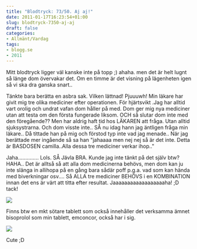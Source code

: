 ```yaml
---
title: "Blodtryck: 73/50. Aj aj!"
date: 2011-01-17T16:23:54+01:00
slug: blodtryck-7350-aj-aj
draft: false
categories:
- Allmänt/Vardag
tags:
- blogg.se
- 2011
---
```

Mitt blodtryck ligger väl kanske inte på topp ;) ahaha. men det är helt lugnt så länge dom övervakar det. Om en timme är det visning på lägenheten igen så vi ska dra ganska snart..  
  
Tänkte bara berätta en asbra sak. Vilken lättnad! Pjuuuwh! Min läkare har givit mig tre olika mediciner efter operationen. För hjärtsvikt .Jag har alltid vart orolig och undrat vafan dom håller på med. Dom ger mig nya mediciner utan att testa om den första fungerade liksom. OCH så slutar dom inte med den föregående?? Men har aldrig haft tid hos LÄKAREN att fråga. Utan alltid sjuksystrarna. Och dom visste inte.. SÅ nu idag hann jag äntligen fråga min läkare.. Då tittade han på mig och förstod typ inte vad jag menade.. När jag berättade mer ingående så sa han "jahaaaa men nej nej så är det inte. Detta är BASDOSEN camilla..Alla dessa tre mediciner verkar ihop.."  
  
Jaha.............. Lols. SÅ Jävla BRA. Kunde jag inte tänkt på det själv btw? HAHA.. Det är alltså så att alla dom medicinerna behövs, men dom kan ju inte slänga in allihopa på en gång bara sådär poff p.g.a. vad som kan hända med biverkningar osv.... Så ALLA tre mediciner BEHÖVS i en KOMBINATION innan det ens är värt att titta efter resultat. Jaaaaaaaaaaaaaaaaaaha! ;D tack!  
  

![](/assets/images/blogg.se/wts08430_75276_5_127747787.jpg)

Finns btw en mkt sötare tablett som också innehåller det verksamma ämnet bisoprolol som min tablett, emconcor, också har i sig.  
  
![](/assets/images/blogg.se/generic_zebeta_big_127748158.jpg)

Cute ;D